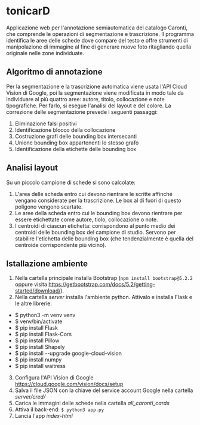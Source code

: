 # tonicarD
Applicazione web per l'annotazione semiautomatica del catalogo Caronti, che comprende le operazioni di segmentazione e trascrizione. Il programma identifica le aree delle schede dove compare del testo e offre strumenti di manipolazione di immagine al fine di generare nuove foto ritagliando quella originale nelle zone individuate.
## Algoritmo di annotazione
Per la segmentazione e la trascrizione automatica viene usata l'API Cloud Vision di Google, poi la segmentazione viene modificata in modo tale da individuare al più quattro aree: autore, titolo, collocazione e note tipografiche. Per farlo, si esegue l'analisi del layout e del colore.
La correzione delle segmentazione prevede i seguenti passaggi:
1. Eliminazione falsi positivi
2. Identificazione blocco della collocazione
3. Costruzione grafi delle bounding box intersecanti
4. Unione bounding box appartenenti lo stesso grafo
5. Identificazione della etichette delle bounding box
## Analisi layout
Su un piccolo campione di schede si sono calcolate:
1. L'area delle scheda entro cui devono rientrare le scritte affinché vengano considerate per la trascrizione. Le box al di fuori di questo poligono vengono scartate.
2. Le aree della scheda entro cui le bounding box devono rientrare per essere etichettate come autore, tiolo, collocazione o note.
3. I centroidi di ciascun etichetta: corrispondono al punto medio dei centroidi delle bounding box del campione di studio. Servono per stabilire l'etichetta delle bounding box (che tendenzialmente è quella del centroide corrispondente più vicino).
## Istallazione ambiente
1. Nella cartella principale installa Bootstrap (`npm install bootstrap@5.2.2` oppure visita https://getbootstrap.com/docs/5.2/getting-started/download/).
2. Nella cartella _server_ installa l'ambiente python. Attivalo e installa Flask e le altre librerie:
  - $ python3 -m venv venv
  - $ venv/bin/activate
  - $ pip install Flask
  - $ pip install Flask-Cors
  - $ pip install Pillow
  - $ pip install Shapely
  - $ pip install --upgrade google-cloud-vision
  - $ pip install numpy
  - $ pip install waitress
3. Configura l'API Vision di Google https://cloud.google.com/vision/docs/setup
4. Salva il file JSON con la chiave del service account Google nella cartella *server/cred/*
5. Carica le immagini delle schede nella cartella *all_caronti_cards*
6. Attiva il back-end: `$ python3 app.py`
7. Lancia l'app *index-html*
